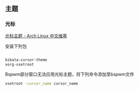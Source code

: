 
## 主题

### 光标

[光标主题 - Arch Linux 中文维基](https://wiki.archlinuxcn.org/wiki/%E5%85%89%E6%A0%87%E4%B8%BB%E9%A2%98)

安装下列包

```sh

bibata-cursor-theme
xorg-xsetroot

```


Bspwm部分窗口无法应用光标主题，将下列命令添加至bspwm文件

```sh
xsetroot -cursor_name cursor_name
```